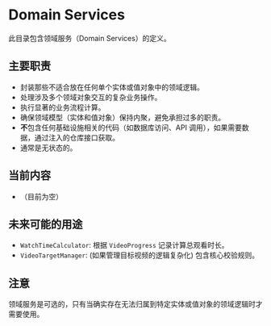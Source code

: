 # Domain Services

此目录包含领域服务（Domain Services）的定义。

## 主要职责

*   封装那些不适合放在任何单个实体或值对象中的领域逻辑。
*   处理涉及多个领域对象交互的复杂业务操作。
*   执行显著的业务流程计算。
*   确保领域模型（实体和值对象）保持内聚，避免承担过多的职责。
*   **不**包含任何基础设施相关的代码（如数据库访问、API 调用），如果需要数据，通过注入的仓库接口获取。
*   通常是无状态的。

## 当前内容

*   （目前为空）

## 未来可能的用途

*   `WatchTimeCalculator`: 根据 `VideoProgress` 记录计算总观看时长。
*   `VideoTargetManager`: (如果管理目标视频的逻辑复杂化) 包含核心校验规则。

## 注意

领域服务是可选的，只有当确实存在无法归属到特定实体或值对象的领域逻辑时才需要使用。 